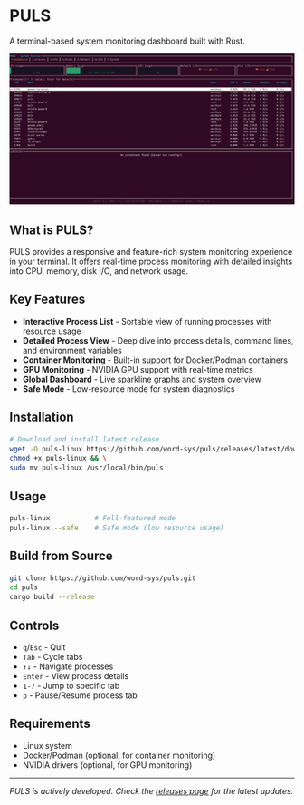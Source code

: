 # PULS

A terminal-based system monitoring dashboard built with Rust.

![PULS Screenshot](https://raw.githubusercontent.com/word-sys/puls/main/screenshot.png) 

## What is PULS?

PULS provides a responsive and feature-rich system monitoring experience in your terminal. It offers real-time process monitoring with detailed insights into CPU, memory, disk I/O, and network usage.

## Key Features

- **Interactive Process List** - Sortable view of running processes with resource usage
- **Detailed Process View** - Deep dive into process details, command lines, and environment variables  
- **Container Monitoring** - Built-in support for Docker/Podman containers
- **GPU Monitoring** - NVIDIA GPU support with real-time metrics
- **Global Dashboard** - Live sparkline graphs and system overview
- **Safe Mode** - Low-resource mode for system diagnostics

## Installation

```bash
# Download and install latest release
wget -O puls-linux https://github.com/word-sys/puls/releases/latest/download/puls-linux && \
chmod +x puls-linux && \
sudo mv puls-linux /usr/local/bin/puls
```

## Usage

```bash
puls-linux           # Full-featured mode
puls-linux --safe    # Safe mode (low resource usage)
```

## Build from Source

```bash
git clone https://github.com/word-sys/puls.git
cd puls
cargo build --release
```

## Controls

- `q`/`Esc` - Quit
- `Tab` - Cycle tabs  
- `↑↓` - Navigate processes
- `Enter` - View process details
- `1-7` - Jump to specific tab
- `p` - Pause/Resume process tab

## Requirements

- Linux system
- Docker/Podman (optional, for container monitoring)
- NVIDIA drivers (optional, for GPU monitoring)

---

*PULS is actively developed. Check the [releases page](https://github.com/word-sys/puls/releases) for the latest updates.*
